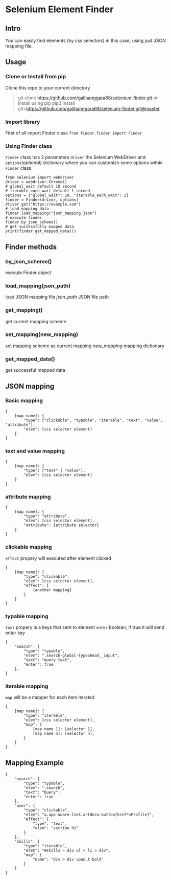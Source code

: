 # Selenium Element Finder

## Intro

You can easily find elements (by css selectors) in this case, using just JSON mapping file.

## Usage

### Clone or Install from pip

Clone this repo to your current directory

> git clone https://github.com/galihanggara68/selenium-finder.git
> or install using pip
> pip3 install git+https://github.com/galihanggara68/selenium-finder.git@master

### Import library

First of all import Finder class
`from finder.finder import Finder`

### Using Finder class

`Finder` class has 2 parameters `driver` the Selenium WebDriver and `options`_(optional)_ dictionary where you can customize some options within `Finder` class

```
from selenium import webdriver
driver = webdriver.Chrome()
# global_wait default 10 second
# iterable_each_wait default 1 second
options = {"global_wait": 10, "iterable_each_wait": 2}
finder = Finder(driver, options)
driver.get("https://example.com")
# load mapping data
finder.load_mapping("json_mapping.json")
# execute finder
finder.by_json_scheme()
# get successfully mapped data
print(finder.get_mapped_data())
```

## Finder methods

### by_json_scheme()

execute Finder object

### load_mapping(json_path)

load JSON mapping file
_json_path_ JSON file path

### get_mapping()

get current mapping scheme

### set_mapping(new_mapping)

set mapping scheme as current mapping
_new_mapping_ mapping dictionary

### get_mapped_data()

get successful mapped data

## JSON mapping

### Basic mapping

```
{
    [map_name]: {
        "type": ["clickable", "typable", "iterable", "text", "value", "attribute"],
        "elem": [css selector element]
    }
}
```

### text and value mapping

```
{
    [map name]: {
        "type": ["text" | "value"],
        "elem": [css selector element]
    }
}
```

### attribute mapping

```
{
    [map name]: {
        "type": "attribute",
        "elem": [css selector element],
        "attribute": [attribute selector]
    }
}
```

### clickable mapping

`effect` propery will executed after element clicked

```
{
    [map name]: {
        "type": "clickable",
        "elem": [css selector element],
        "effect": {
            [another mapping]
        }
    }
}
```

### typable mapping

`text` propery is a keys that sent to element
`enter` boolean, if true it will send enter key

```
{
	"search": {
		"type": "typable",
		"elem": ".search-global-typeahead__input",
		"text": "query text",
		"enter": true
	},
}
```

### iterable mapping

`map` will be a mapper for each item iterated

```
{
    [map name]: {
        "type": "iterable",
        "elem": [css selector element],
        "map": {
            [map name 1]: [selector 1],
            [map name n]: [selector n],
        }
    }
}
```

## Mapping Example

```
{
	"search": {
		"type": "typable",
		"elem": ".search",
		"text": "Query",
		"enter": true
	},
	"user": {
		"type": "clickable",
		"elem": "a.app-aware-link.artdeco-button[href*=Profile]",
		"effect": {
			"type": "text",
			"elem": "section h1"
		}
	},
	"skills": {
		"type": "iterable",
		"elem": "#skills ~ div ul > li > div",
		"map": {
			"name": "div > div span.t-bold"
		}
	}
}
```
